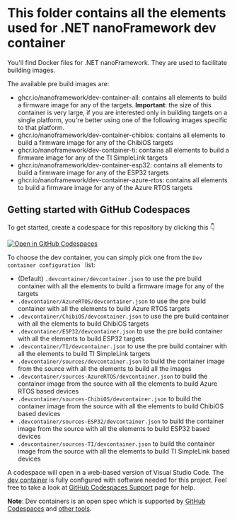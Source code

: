 # This folder contains all the elements used for .NET nanoFramework dev container

You'll find Docker files for .NET nanoFramework. They are used to facilitate building images.

The available pre build images are:

* ghcr.io/nanoframework/dev-container-all: contains all elements to build a firmware image for any of the targets. **Important**: the size of this container is very large, if you are interested only in building targets on a single platform, you're better using one of the following images specific to that platform.
* ghcr.io/nanoframework/dev-container-chibios: contains all elements to build a firmware image for any of the ChibiOS targets
* ghcr.io/nanoframework/dev-container-ti: contains all elements to build a firmware image for any of the TI SimpleLink targets
* ghcr.io/nanoframework/dev-container-esp32: contains all elements to build a firmware image for any of the ESP32 targets
* ghcr.io/nanoframework/dev-container-azure-rtos: contains all elements to build a firmware image for any of the Azure RTOS targets

## Getting started with GitHub Codespaces

To get started, create a codespace for this repository by clicking this 👇 

[![Open in GitHub Codespaces](https://github.com/codespaces/badge.svg)](https://github.com/codespaces/new?hide_repo_select=true&ref=main&repo=74834622)

To choose the dev container, you can simply pick one from the `Dev container configuration ` list:

* (Default) `.devcontainer/devcontainer.json` to use the pre build container with all the elements to build a firmware image for any of the targets
* `.devcontainer/AzureRTOS/devcontainer.json` to use the pre build container with all the elements to build Azure RTOS targets
* `.devcontainer/ChibiOS/devcontainer.json` to use the pre build container with all the elements to build ChibiOS targets
* `.devcontainer/ESP32/devcontainer.json` to use the pre build container with all the elements to build ESP32 targets
* `.devcontainer/TI/devcontainer.json` to use the pre build container with all the elements to build TI SimpleLink targets
* `.devcontainer/sources/devcontainer.json` to build the container image from the source with all the elements to build all the images
* `.devcontainer/sources-AzureRTOS/devcontainer.json` to build the container image from the source with all the elements to build Azure RTOS based devices
* `.devcontainer/sources-ChibiOS/devcontainer.json` to build the container image from the source with all the elements to build ChibiOS based devices
* `.devcontainer/sources-ESP32/devcontainer.json` to build the container image from the source with all the elements to build ESP32 based devices
* `.devcontainer/sources-TI/devcontainer.json` to build the container image from the source with all the elements to build TI SimpleLink based devices

A codespace will open in a web-based version of Visual Studio Code. The [dev container](.devcontainer/devcontainer.json) is fully configured with software needed for this project. Feel free to take a look at [GitHub Codespaces Support](https://support.github.com/features/codespaces) page for help.

**Note**: Dev containers is an open spec which is supported by [GitHub Codespaces](https://github.com/codespaces) and [other tools](https://containers.dev/supporting).
